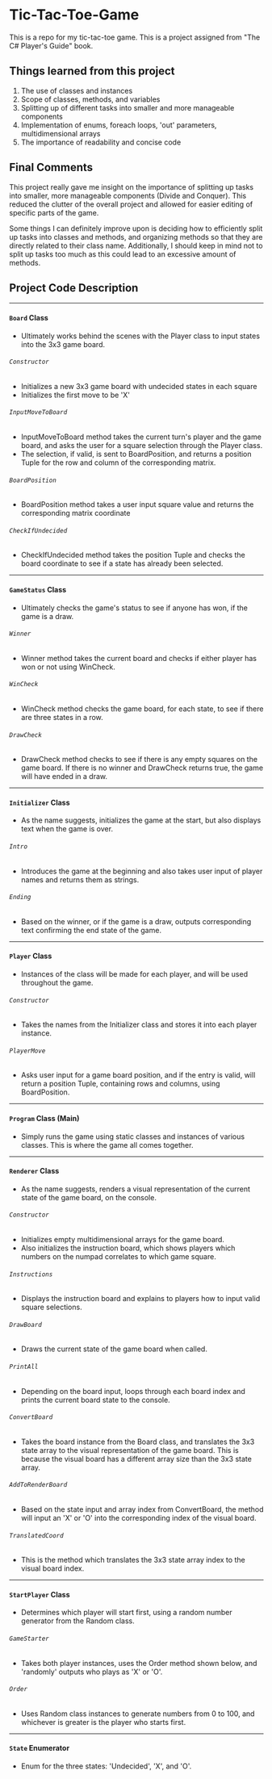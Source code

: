 # **Tic-Tac-Toe-Game**
This is a repo for my tic-tac-toe game. This is a project assigned from "The C# Player's Guide" book.

## **Things learned from this project**
1. The use of classes and instances
2. Scope of classes, methods, and variables
3. Splitting up of different tasks into smaller and more manageable components
4. Implementation of enums, foreach loops, 'out' parameters, multidimensional arrays
5. The importance of readability and concise code

## **Final Comments**
This project really gave me insight on the importance of splitting up tasks into smaller, more manageable components (Divide and Conquer). This reduced the clutter of the overall project and allowed for easier editing of specific parts of the game.

Some things I can definitely improve upon is deciding how to efficiently split up tasks into classes and methods, and organizing methods so that they are directly related to their class name. Additionally, I should keep in mind not to split up tasks too much as this could lead to an excessive amount of methods.

## Project Code Description
---
#### ```Board``` Class
- Ultimately works behind the scenes with the Player class to input states into the 3x3 game board.
###### ```Constructor```
* Initializes a new 3x3 game board with undecided states in each square
* Initializes the first move to be 'X'
###### ```InputMoveToBoard```
* InputMoveToBoard method takes the current turn's player and the game board, and asks the user for a square selection through the Player class. 
* The selection, if valid, is sent to BoardPosition, and returns a position Tuple for the row and column of the corresponding matrix.
###### ```BoardPosition```
* BoardPosition method takes a user input square value and returns the corresponding matrix coordinate
###### ```CheckIfUndecided```
* CheckIfUndecided method takes the position Tuple and checks the board coordinate to see if a state has already been selected.

---
#### ```GameStatus``` Class
- Ultimately checks the game's status to see if anyone has won, if the game is a draw.
###### ```Winner```
* Winner method takes the current board and checks if either player has won or not using WinCheck.
###### ```WinCheck```
* WinCheck method checks the game board, for each state, to see if there are three states in a row.
###### ```DrawCheck```
* DrawCheck method checks to see if there is any empty squares on the game board. If there is no winner and DrawCheck returns true, the game will have ended in a draw.

---
#### ```Initializer``` Class
- As the name suggests, initializes the game at the start, but also displays text when the game is over.
###### ```Intro```
* Introduces the game at the beginning and also takes user input of player names and returns them as strings.
###### ```Ending```
* Based on the winner, or if the game is a draw, outputs corresponding text confirming the end state of the game.

---
#### ```Player``` Class
- Instances of the class will be made for each player, and will be used throughout the game.
###### ```Constructor```
* Takes the names from the Initializer class and stores it into each player instance.
###### ```PlayerMove```
* Asks user input for a game board position, and if the entry is valid, will return a position Tuple, containing rows and columns, using BoardPosition.

---
#### ```Program``` Class (Main)
- Simply runs the game using static classes and instances of various classes. This is where the game all comes together.

---
#### ```Renderer``` Class
- As the name suggests, renders a visual representation of the current state of the game board, on the console.
###### ```Constructor```
* Initializes empty multidimensional arrays for the game board. 
* Also initializes the instruction board, which shows players which numbers on the numpad correlates to which game square.
###### ```Instructions```
* Displays the instruction board and explains to players how to input valid square selections.
###### ```DrawBoard```
* Draws the current state of the game board when called.
###### ```PrintAll```
* Depending on the board input, loops through each board index and prints the current board state to the console.
###### ```ConvertBoard```
* Takes the board instance from the Board class, and translates the 3x3 state array to the visual representation of the game board. This is because the visual board has a different array size than the 3x3 state array.
###### ```AddToRenderBoard```
* Based on the state input and array index from ConvertBoard, the method will input an 'X' or 'O' into the corresponding index of the visual board.
###### ```TranslatedCoord```
* This is the method which translates the 3x3 state array index to the visual board index.

---
#### ```StartPlayer``` Class
- Determines which player will start first, using a random number generator from the Random class.
###### ```GameStarter```
* Takes both player instances, uses the Order method shown below, and 'randomly' outputs who plays as 'X' or 'O'.
###### ```Order```
* Uses Random class instances to generate numbers from 0 to 100, and whichever is greater is the player who starts first.

---
#### ```State``` Enumerator
- Enum for the three states: 'Undecided', 'X', and 'O'.
